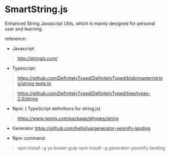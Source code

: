 # SmartString.js
Enhanced String Javascript Utils, which is mainly designed for personal user and learning. 

reference:
* Javascript
> http://stringjs.com/


* Typescript:
> https://github.com/DefinitelyTyped/DefinitelyTyped/blob/master/string/string-tests.ts

> https://github.com/DefinitelyTyped/DefinitelyTyped/tree/types-2.0/string


* Npm: ( TypeScript definitions for string.js)
 > https://www.npmjs.com/package/@types/string


* Generator
https://github.com/helloilya/generator-yeomify-landing


* Npm command: 
 > npm install -g yo bower gulp
 > npm install -g generator-yeomify-landing


